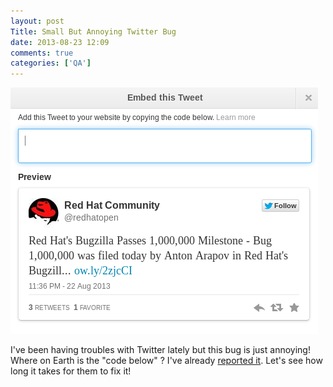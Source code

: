 ```yaml
---
layout: post
Title: Small But Annoying Twitter Bug
date: 2013-08-23 12:09
comments: true
categories: ['QA']
---
```


!["Tweet Embed Bug"](/images/twitter_embed_bug.png "Tweet Embed Bug")

I've been having troubles with Twitter lately but this bug is just annoying!
Where on Earth is the "code below" ? I've already
[reported it](https://twitter.com/atodorov_/status/370833992074809345). Let's
see how long it takes for them to fix it!

